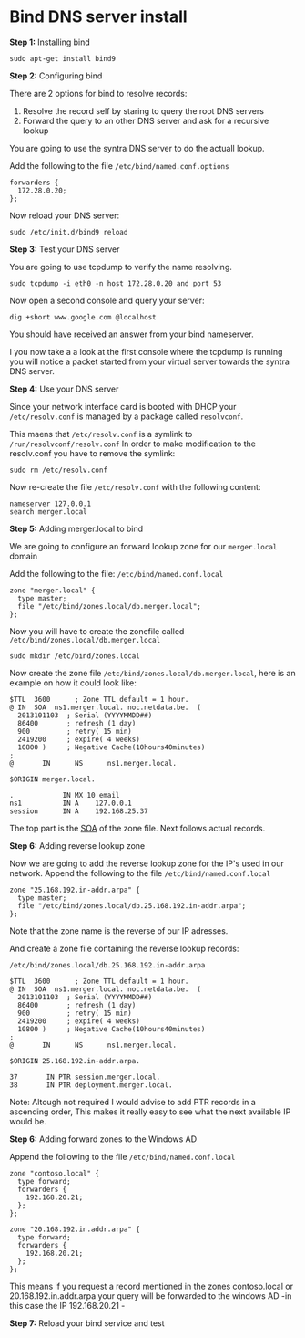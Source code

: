 # Bind DNS server install

**Step 1:** Installing bind

    sudo apt-get install bind9
    
**Step 2:** Configuring bind

There are 2 options for bind to resolve records:

1. Resolve the record self by staring to query the root DNS servers
2. Forward the query to an other DNS server and ask for a recursive lookup

You are going to use the syntra DNS server to do the actuall lookup.

Add the following to the file  `/etc/bind/named.conf.options`

    forwarders {
      172.28.0.20;
    };
    
Now reload your DNS server:

    sudo /etc/init.d/bind9 reload

**Step 3:** Test your DNS server

You are going to use tcpdump to verify the name resolving.

    sudo tcpdump -i eth0 -n host 172.28.0.20 and port 53

Now open a second console and query your server:

    dig +short www.google.com @localhost

You should have received an answer from your bind nameserver.

I you now take a a look at the first console where the tcpdump is running you will notice a packet started from your virtual server towards the syntra DNS server.

**Step 4:** Use your DNS server

Since your network interface card is booted with DHCP your `/etc/resolv.conf` is managed by a package called `resolvconf`.

This maens that `/etc/resolv.conf` is a symlink to `/run/resolvconf/resolv.conf`
In order to make modification to the resolv.conf you have to remove the symlink:

    sudo rm /etc/resolv.conf

Now re-create the file `/etc/resolv.conf` with the following content:

    nameserver 127.0.0.1
    search merger.local
    

**Step 5:** Adding merger.local to bind

We are going to configure an forward lookup zone for our `merger.local` domain

Add the following to the file: `/etc/bind/named.conf.local`

    zone "merger.local" {
      type master;
      file "/etc/bind/zones.local/db.merger.local";
    };
    
Now you will have to create the zonefile called `/etc/bind/zones.local/db.merger.local`

    sudo mkdir /etc/bind/zones.local
    
Now create the zone file `/etc/bind/zones.local/db.merger.local`, here is an example on how it could look like:

    $TTL  3600      ; Zone TTL default = 1 hour.
    @ IN  SOA  ns1.merger.local. noc.netdata.be.  (
      2013101103  ; Serial (YYYYMMDD##)
      86400       ; refresh (1 day)
      900         ; retry( 15 min)
      2419200     ; expire( 4 weeks)
      10800 )     ; Negative Cache(10hours40minutes)
    ;
    @       IN      NS      ns1.merger.local.
    
    $ORIGIN merger.local.
    
    .            IN MX 10 email
    ns1	         IN A    127.0.0.1
    session      IN A    192.168.25.37 


The top part is the [SOA][1] of the zone file.
Next follows actual records.

**Step 6:** Adding reverse lookup zone

Now we are going to add the reverse lookup zone for the IP's used in our network.
Append the following to the file `/etc/bind/named.conf.local`

    zone "25.168.192.in-addr.arpa" {
      type master;
      file "/etc/bind/zones.local/db.25.168.192.in-addr.arpa";
    };

Note that the zone name is the reverse of our IP adresses.

And create a zone file containing the reverse lookup records:

`/etc/bind/zones.local/db.25.168.192.in-addr.arpa`

    $TTL  3600      ; Zone TTL default = 1 hour.
    @ IN  SOA  ns1.merger.local. noc.netdata.be.  (
      2013101103  ; Serial (YYYYMMDD##)
      86400       ; refresh (1 day)
      900         ; retry( 15 min)
      2419200     ; expire( 4 weeks)
      10800 )     ; Negative Cache(10hours40minutes)
    ;
    @       IN      NS      ns1.merger.local.
    
    $ORIGIN 25.168.192.in-addr.arpa.
    
    37       IN PTR session.merger.local.
    38	     IN PTR deployment.merger.local.
    
Note: Altough not required I would advise to add PTR records in a ascending order,
This makes it really easy to see what the next available IP would be.

**Step 6:** Adding forward zones to the Windows AD

Append the following to the file  `/etc/bind/named.conf.local`
    
    zone "contoso.local" {
      type forward;
      forwarders {
        192.168.20.21;
      };
    };
    
    zone "20.168.192.in.addr.arpa" {
      type forward;
      forwarders {
        192.168.20.21;
      };
    };

This means if you request a record mentioned in the zones contoso.local or 20.168.192.in.addr.arpa your query will be forwarded to the windows AD -in this case the IP 192.168.20.21 -

**Step 7:** Reload your bind service and test



  [1]: http://www.zytrax.com/books/dns/ch8/soa.html


